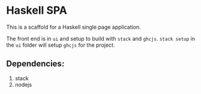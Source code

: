 # Haskell SPA

This is a scaffold for a Haskell single page application.

The front end is in `ui` and setup to build with `stack` and `ghcjs`.
`stack setup` in the `ui` folder will setup `ghcjs` for the project.

## Dependencies:

1. stack
2. nodejs
